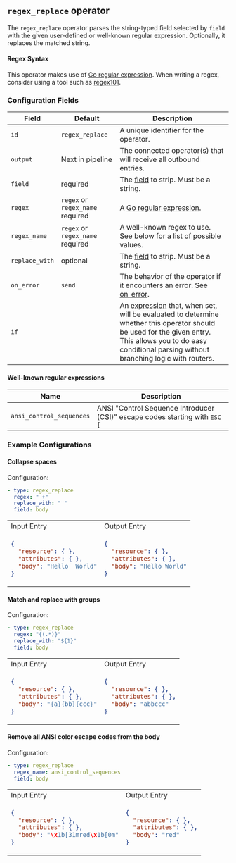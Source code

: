 ## `regex_replace` operator

The `regex_replace` operator parses the string-typed field selected by `field` with the given user-defined or well-known regular expression.
Optionally, it replaces the matched string.

#### Regex Syntax

This operator makes use of [Go regular expression](https://github.com/google/re2/wiki/Syntax). When writing a regex, consider using a tool such as [regex101](https://regex101.com/?flavor=golang).

### Configuration Fields

| Field          | Default                          | Description |
| ---            | ---                              | ---         |
| `id`           | `regex_replace`                  | A unique identifier for the operator. |
| `output`       | Next in pipeline                 | The connected operator(s) that will receive all outbound entries. |
| `field`        | required                         | The [field](../types/field.md) to strip. Must be a string. |
| `regex`        | `regex` or `regex_name` required | A [Go regular expression](https://github.com/google/re2/wiki/Syntax). |
| `regex_name`   | `regex` or `regex_name` required | A well-known regex to use. See below for a list of possible values. |
| `replace_with` | optional                         | The [field](../types/field.md) to strip. Must be a string. |
| `on_error`     | `send`                           | The behavior of the operator if it encounters an error. See [on_error](../types/on_error.md). |
| `if`           |                                  | An [expression](../types/expression.md) that, when set, will be evaluated to determine whether this operator should be used for the given entry. This allows you to do easy conditional parsing without branching logic with routers. |

#### Well-known regular expressions

| Name                     | Description |
| ---                      | ---         |
| `ansi_control_sequences` | ANSI "Control Sequence Introducer (CSI)" escape codes starting with `ESC [` |

### Example Configurations

#### Collapse spaces 

Configuration:
```yaml
- type: regex_replace
  regex: " +"
  replace_with: " "
  field: body
```

<table>
<tr><td> Input Entry </td> <td> Output Entry </td></tr>
<tr>
<td>

```json
{
  "resource": { },
  "attributes": { },
  "body": "Hello  World"
}
```

</td>
<td>

```json
{
  "resource": { },
  "attributes": { },
  "body": "Hello World"
}
```

</td>
</tr>
</table>

#### Match and replace with groups

Configuration:
```yaml
- type: regex_replace
  regex: "{(.*)}"
  replace_with: "${1}"
  field: body
```

<table>
<tr><td> Input Entry </td> <td> Output Entry </td></tr>
<tr>
<td>

```json
{
  "resource": { },
  "attributes": { },
  "body": "{a}{bb}{ccc}"
}
```

</td>
<td>

```json
{
  "resource": { },
  "attributes": { },
  "body": "abbccc"
}
```

</td>
</tr>
</table>

#### Remove all ANSI color escape codes from the body

Configuration:
```yaml
- type: regex_replace
  regex_name: ansi_control_sequences
  field: body
```

<table>
<tr><td> Input Entry </td> <td> Output Entry </td></tr>
<tr>
<td>

```json
{
  "resource": { },
  "attributes": { },
  "body": "\x1b[31mred\x1b[0m"
}
```

</td>
<td>

```json
{
  "resource": { },
  "attributes": { },
  "body": "red"
}
```

</td>
</tr>
</table>
